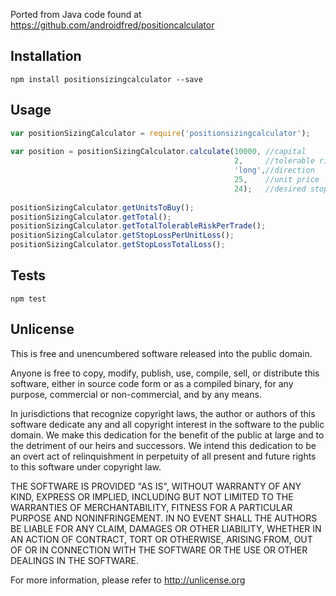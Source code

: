 Ported from Java code found at https://github.com/androidfred/positioncalculator

## Installation
```
npm install positionsizingcalculator --save
```

## Usage
```javascript
var positionSizingCalculator = require('positionsizingcalculator');
  
var position = positionSizingCalculator.calculate(10000, //capital
                                                  2,     //tolerable risk in percent of capital
                                                  'long',//direction
                                                  25,    //unit price
                                                  24);   //desired stop loss unit price
  
positionSizingCalculator.getUnitsToBuy();
positionSizingCalculator.getTotal();
positionSizingCalculator.getTotalTolerableRiskPerTrade();
positionSizingCalculator.getStopLossPerUnitLoss();
positionSizingCalculator.getStopLossTotalLoss();
```

## Tests
```
npm test
```

## Unlicense
This is free and unencumbered software released into the public domain.

Anyone is free to copy, modify, publish, use, compile, sell, or distribute this software, either in source code form or as a compiled binary, for any purpose, commercial or non-commercial, and by any means.

In jurisdictions that recognize copyright laws, the author or authors of this software dedicate any and all copyright interest in the software to the public domain. We make this dedication for the benefit of the public at large and to the detriment of our heirs and successors. We intend this dedication to be an overt act of relinquishment in perpetuity of all present and future rights to this software under copyright law.

THE SOFTWARE IS PROVIDED "AS IS", WITHOUT WARRANTY OF ANY KIND, EXPRESS OR IMPLIED, INCLUDING BUT NOT LIMITED TO THE WARRANTIES OF MERCHANTABILITY, FITNESS FOR A PARTICULAR PURPOSE AND NONINFRINGEMENT. IN NO EVENT SHALL THE AUTHORS BE LIABLE FOR ANY CLAIM, DAMAGES OR OTHER LIABILITY, WHETHER IN AN ACTION OF CONTRACT, TORT OR OTHERWISE, ARISING FROM, OUT OF OR IN CONNECTION WITH THE SOFTWARE OR THE USE OR OTHER DEALINGS IN THE SOFTWARE.

For more information, please refer to http://unlicense.org